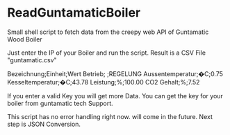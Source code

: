 # ReadGuntamaticBoiler
Small shell script to fetch data from the creepy web API of Guntamatic Wood Boiler

Just enter the IP of your Boiler and run the script.
Result is a CSV File "guntamatic.csv"

Bezeichnung;Einheit;Wert
Betrieb; ;REGELUNG
Aussentemperatur;�C;0.75
Kesseltemperatur;�C;43.78
Leistung;%;100.00
CO2 Gehalt;%;7.52

If you enter a valid Key you will get more Data.
You can get the key for your boiler from guntamatic tech Support.

This script has no error handling right now. will come in the future.
Next step is JSON Conversion.


